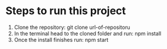 <h1>
    Steps to run this project
</h1>
<ol>
    <li>
        Clone the repository: git clone url-of-repositoru
    </li>
    <li>
        In the terminal head to the cloned folder and run: npm install
    </li>
    <li>
        Once the install finishes run: npm start
    </li>
</ol>